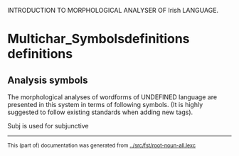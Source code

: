
INTRODUCTION TO MORPHOLOGICAL ANALYSER OF Irish LANGUAGE.


# Multichar_Symbolsdefinitions definitions

## Analysis symbols
The morphological analyses of wordforms of UNDEFINED language are presented
in this system in terms of following symbols.
(It is highly suggested to follow existing standards when adding new tags).









































Subj is used for subjunctive


























































































* * *
<small>This (part of) documentation was generated from [../src/fst/root-noun-all.lexc](http://github.com/giellalt/lang-gle/blob/main/../src/fst/root-noun-all.lexc)</small>